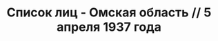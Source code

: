 ---
title: Список лиц - Омская область // 5 апреля 1937 года
description: РГАСПИ, ф.17, оп.171, дело 409, лист 72
images:
- /disk/pictures/v01/17-171-409-072.jpg
- /disk/pictures/v01/17-171-409-073.jpg
- /disk/pictures/v01/17-171-409-074.jpg
- /disk/pictures/v01/17-171-409-075.jpg
- /disk/pictures/v01/17-171-409-076.jpg
- /disk/pictures/v01/17-171-409-077.jpg
---